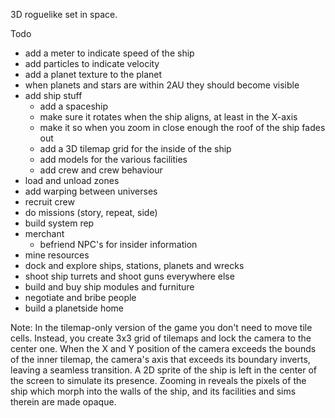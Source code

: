 3D roguelike set in space.

Todo
* add a meter to indicate speed of the ship
* add particles to indicate velocity
* add a planet texture to the planet
* when planets and stars are within 2AU they should become visible
* add ship stuff
  * add a spaceship
  * make sure it rotates when the ship aligns, at least in the X-axis
  * make it so when you zoom in close enough the roof of the ship fades out
  * add a 3D tilemap grid for the inside of the ship
  * add models for the various facilities
  * add crew and crew behaviour
* load and unload zones
* add warping between universes
* recruit crew
* do missions (story, repeat, side)
* build system rep
* merchant
  * befriend NPC's for insider information
* mine resources
* dock and explore ships, stations, planets and wrecks
* shoot ship turrets and shoot guns everywhere else
* build and buy ship modules and furniture
* negotiate and bribe people
* build a planetside home

Note:
In the tilemap-only version of the game you don't need to move tile cells. Instead, you create 3x3 grid of tilemaps and lock the camera to the center one. When the X and Y position of the camera exceeds the bounds of the inner tilemap, the camera's axis that exceeds its boundary inverts, leaving a seamless transition. A 2D sprite of the ship is left in the center of the screen to simulate its presence. Zooming in reveals the pixels of the ship which morph into the walls of the ship, and its facilities and sims therein are made opaque.
